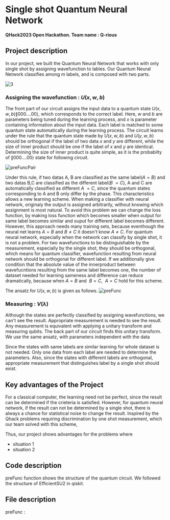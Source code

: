 
# Single shot Quantum Neural Network
#### QHack2023 Open Hackathon. Team name : Q-rious


## Project description
In our project, we built the Quantum Neural Network that works with only single shot by assigning wavefunction to lables. Our Quantum Neural Network classifies among $m$ labels, and is composed with two parts. 

![3](https://user-images.githubusercontent.com/124068470/221957508-92934c40-358e-4cd0-9ead-e4079d25e8b7.png)

### Assigning the wavefunction : $U(x, w, b)$

The front part of our circuit assigns the input data to a quantum state $U(x, w, b) \|000....00\rangle$, which corresponds to the correct label.
Here, $w$ and $b$ are parameters being tuned during the learning process, and $x$ is parameter containing information about the input data.
Each label is matched to some quantum state automatically during the learning process.
The circuit learns under the rule that the quantum state made by $U(x, w, b)$ and $U(y, w, b)$ should be orthogonal if the label of two data $x$ and $y$ are different, while the size of inner product should be one if the label of $x$ and $y$ are identical. Determining the size of inner product is quite simple, as it is the probabilty of $\|000....00\rangle$ state for following circuit.

![preFuncPair](https://user-images.githubusercontent.com/124068470/221955848-55662ebd-9333-44eb-b27e-19bcc4b0366e.png)

Under this rule, if two datas A, B are classified as the same label($A=B$) and two datas B,C are classified as the different label($B~=C$), A and C are automatically classified as different $A~=C$, since the quantum states corresponding to A and B only differ by the phase. This characteristics allows a new learning scheme. When making a classifier with neural network, originaly the output is assigned arbitrarily, without knowing which assignment is most natural. To avoid this problem we can change the loss function, by making loss function which becomes smaller when output for same label becomes similar and ouput for different label becomes different. However, this approach needs many training sets, because eventhough the neural net learns $A=B$ and $B\neq C$ it doesn't know $A\neq C$. For quantum neural network, especially when the network can classify by single shot, it is not a problem. For two wavefunctions to be distinguishable by the measurement, especially by the single shot, they should be orthogonal, which means for quantum classifier, wavefunction resulting from neural network should be orthogonal for different label. If we additionally give condition that the absolute value of the innerproduct between wavefucntions resulting from the same label becomes one, the number of dataset needed for learning sameness and difference can reduce dramatically, because when $A=B$ and $~B=C$, $~A=C$ hold for this scheme.

The ansatz for $U(x, w, b)$ is given as follows.
![preFunc](https://user-images.githubusercontent.com/124068470/221949350-a31aa87a-73ca-4cc5-b911-7732e592ed72.png)

### Measuring : $V(\lambda)$
Although the states are perfectly classified by assigning wavefunctions, we can't see the result. Appropriate measurement is needed to see the result. Any measurement is equivalent with applying a unitary transform and measuring qubits. The back part of our circuit finds this unitary transform. We use the same ansatz, with parameters independent with the data

Since the states with same labels are similar learning for whole dataset is not needed. Only one data from each label are needed to determine the parameters. Also, since the states with different labels are orthogonal, appropriate measurement that distinguishes label by a single shot should exist.



## Key advantages of the Project
For a classical computer, the learning need not be perfect, since the result can be determined if the crieteria is satisfied. However, for quantum neural network, if the result can not be determined by a single shot, there is always a chance for statistical noise to change the result. Inspired by the Qhack problems requiring discrimination by one shot measurement, which our team solved with this scheme, 

Thus, our project shows advantages for the problems where
- situation 1
- situation 2

## Code description
preFunc function shows the structure of the quantum circuit. We followed the structure of EfficientSU2 in qiskit. 


## File description








preFunc : 
